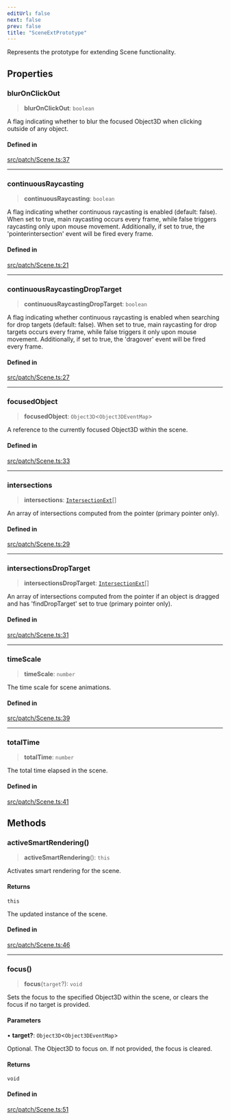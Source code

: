 ```yaml
---
editUrl: false
next: false
prev: false
title: "SceneExtPrototype"
---
```


Represents the prototype for extending Scene functionality.

## Properties

### blurOnClickOut

> **blurOnClickOut**: `boolean`

A flag indicating whether to blur the focused Object3D when clicking outside of any object.

#### Defined in

[src/patch/Scene.ts:37](https://github.com/agargaro/three.ez/blob/3fdd7e09783eb2a959141bd465ac646bca571e93/src/patch/Scene.ts#L37)

***

### continuousRaycasting

> **continuousRaycasting**: `boolean`

A flag indicating whether continuous raycasting is enabled (default: false).
When set to true, main raycasting occurs every frame, while false triggers raycasting only upon mouse movement.
Additionally, if set to true, the 'pointerintersection' event will be fired every frame.

#### Defined in

[src/patch/Scene.ts:21](https://github.com/agargaro/three.ez/blob/3fdd7e09783eb2a959141bd465ac646bca571e93/src/patch/Scene.ts#L21)

***

### continuousRaycastingDropTarget

> **continuousRaycastingDropTarget**: `boolean`

A flag indicating whether continuous raycasting is enabled when searching for drop targets (default: false).
When set to true, main raycasting for drop targets occurs every frame, while false triggers it only upon mouse movement. 
Additionally, if set to true, the 'dragover' event will be fired every frame.

#### Defined in

[src/patch/Scene.ts:27](https://github.com/agargaro/three.ez/blob/3fdd7e09783eb2a959141bd465ac646bca571e93/src/patch/Scene.ts#L27)

***

### focusedObject

> **focusedObject**: `Object3D`\<`Object3DEventMap`\>

A reference to the currently focused Object3D within the scene.

#### Defined in

[src/patch/Scene.ts:33](https://github.com/agargaro/three.ez/blob/3fdd7e09783eb2a959141bd465ac646bca571e93/src/patch/Scene.ts#L33)

***

### intersections

> **intersections**: [`IntersectionExt`](/api/interfaces/intersectionext/)[]

An array of intersections computed from the pointer (primary pointer only).

#### Defined in

[src/patch/Scene.ts:29](https://github.com/agargaro/three.ez/blob/3fdd7e09783eb2a959141bd465ac646bca571e93/src/patch/Scene.ts#L29)

***

### intersectionsDropTarget

> **intersectionsDropTarget**: [`IntersectionExt`](/api/interfaces/intersectionext/)[]

An array of intersections computed from the pointer if an object is dragged and has 'findDropTarget' set to true (primary pointer only).

#### Defined in

[src/patch/Scene.ts:31](https://github.com/agargaro/three.ez/blob/3fdd7e09783eb2a959141bd465ac646bca571e93/src/patch/Scene.ts#L31)

***

### timeScale

> **timeScale**: `number`

The time scale for scene animations.

#### Defined in

[src/patch/Scene.ts:39](https://github.com/agargaro/three.ez/blob/3fdd7e09783eb2a959141bd465ac646bca571e93/src/patch/Scene.ts#L39)

***

### totalTime

> **totalTime**: `number`

The total time elapsed in the scene.

#### Defined in

[src/patch/Scene.ts:41](https://github.com/agargaro/three.ez/blob/3fdd7e09783eb2a959141bd465ac646bca571e93/src/patch/Scene.ts#L41)

## Methods

### activeSmartRendering()

> **activeSmartRendering**(): `this`

Activates smart rendering for the scene.

#### Returns

`this`

The updated instance of the scene.

#### Defined in

[src/patch/Scene.ts:46](https://github.com/agargaro/three.ez/blob/3fdd7e09783eb2a959141bd465ac646bca571e93/src/patch/Scene.ts#L46)

***

### focus()

> **focus**(`target`?): `void`

Sets the focus to the specified Object3D within the scene, or clears the focus if no target is provided.

#### Parameters

• **target?**: `Object3D`\<`Object3DEventMap`\>

Optional. The Object3D to focus on. If not provided, the focus is cleared.

#### Returns

`void`

#### Defined in

[src/patch/Scene.ts:51](https://github.com/agargaro/three.ez/blob/3fdd7e09783eb2a959141bd465ac646bca571e93/src/patch/Scene.ts#L51)
